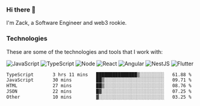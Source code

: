 ### Hi there 👋
I'm Zack, a Software Engineer and web3 rookie.

### Technologies
These are some of the technologies and tools that I work with:

![JavaScript](https://img.shields.io/badge/JavaScript-323330.svg?logo=javascript&logoColor=F7DF1E) 
![TypeScript](https://img.shields.io/badge/TypeScript-007ACC.svg?logo=typescript&logoColor=white) 
![Node](https://img.shields.io/badge/Node.js-43853D.svg?logo=node.js&logoColor=white)
![React](https://img.shields.io/badge/React-20232a.svg?logo=react&logoColor=61DAFB) 
![Angular](https://img.shields.io/badge/Angular-E23237.svg?logo=angularjs&logoColor=white)
![NestJS](https://img.shields.io/badge/NestJS-E0234E?logo=nestjs&logoColor=white)
![Flutter](https://img.shields.io/badge/Flutter-02569B.svg?logo=flutter&logoColor=white)

<!--START_SECTION:waka-->

```txt
TypeScript       3 hrs 11 mins   ███████████████▒░░░░░░░░░   61.88 %
JavaScript       30 mins         ██▒░░░░░░░░░░░░░░░░░░░░░░   09.71 %
HTML             27 mins         ██▒░░░░░░░░░░░░░░░░░░░░░░   08.76 %
JSON             22 mins         █▓░░░░░░░░░░░░░░░░░░░░░░░   07.25 %
Other            10 mins         ▓░░░░░░░░░░░░░░░░░░░░░░░░   03.25 %
```

<!--END_SECTION:waka-->

